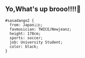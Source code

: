 ## Yo,What's up brooo!!!!👋
```
#sasadango2 { 
  from: Japan🇯🇵; 
  favmusician: TWICE/Newjeanz; 
  height: 178cm;
  sports: soccer; 
  job: University Student; 
  color: black; 
}
```
